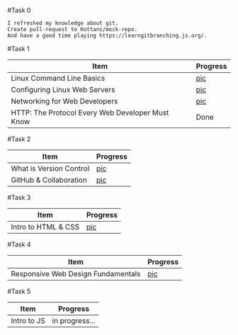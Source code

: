 #Task 0

    I refreshed my knowledge about git.
    Create pull-request to Kottans/mock-repo.
    And have a good time playing https://learngitbranching.js.org/.
  
#Task 1
  
|Item|Progress|
|----|--------|
|Linux Command Line Basics|[pic](task_1/Linux_Command_Line_Basics.jpg)|
|Configuring Linux Web Servers|[pic](task_1/Configuring_Linux_Web_Servers.jpg)|
|Networking for Web Developers|[pic](task_1/Networking_for_Web_Developers.jpg)|
|HTTP: The Protocol Every Web Developer Must Know|Done|
    
#Task 2
    
|Item|Progress|
|----|--------|
|What is Version Control|[pic](task_2/What_is_Version_Control.jpg)|
|GitHub & Collaboration|[pic](task_2/GitHub_&_Collaboration.jpg)|

#Task 3

|Item|Progress|
|----|--------|
|Intro to HTML & CSS|[pic](task_3/Intro_to_HTML_&_CSS.jpg)|

#Task 4

|Item|Progress|
|----|--------|
|Responsive Web Design Fundamentals|[pic](task_4/Responsive_Web_Design_Fundamentals.png)|

#Task 5

|Item|Progress|
|----|--------|
|Intro to JS|in progress...|